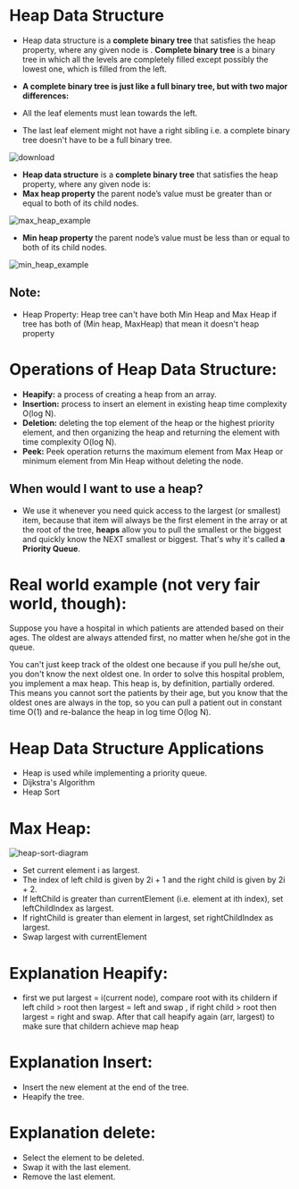 # Heap Data Structure
- Heap data structure is a **complete binary tree** that satisfies the heap property, where any given node is
. **Complete binary tree** is a binary tree in which all the levels are completely filled except possibly the lowest one, which is filled from the left.
- **A complete binary tree is just like a full binary tree, but with two major differences:**

- All the leaf elements must lean towards the left.
- The last leaf element might not have a right sibling i.e. a complete binary tree doesn't have to be a full binary tree.

![download](https://user-images.githubusercontent.com/64387352/190855701-77ee4007-df1d-4f9b-a5c5-5e541e3e058a.png)

- **Heap data structure** is a **complete binary tree** that satisfies the heap property, where any given node is:
- **Max heap property** the parent node’s value must be greater than or equal to both of its child nodes.
 
![max_heap_example](https://user-images.githubusercontent.com/64387352/190857618-f9c9f5b9-07a4-4ddd-a310-b67ea1f5bdd2.jpg)

- **Min heap property** the parent node’s value must be less than or equal to both of its child nodes.

![min_heap_example](https://user-images.githubusercontent.com/64387352/190857631-33571f70-78e7-45a0-9348-e8e043c3faca.jpg)

## Note:
- Heap Property: Heap tree can't have both Min Heap and Max Heap if tree has both of (Min heap, MaxHeap) that mean it doesn't heap property

# Operations of Heap Data Structure:
- **Heapify:** a process of creating a heap from an array.
- **Insertion:** process to insert an element in existing heap time complexity O(log N).
- **Deletion:** deleting the top element of the heap or the highest priority element, and then organizing the heap and returning the element with time complexity O(log N).
- **Peek:** Peek operation returns the maximum element from Max Heap or minimum element from Min Heap without deleting the node.

## When would I want to use a heap?
- We use it whenever you need quick access to the largest (or smallest) item, because that item will always be the first element in the array or at the root of the tree, **heaps** allow you to pull the smallest or the biggest and quickly know the NEXT smallest or biggest. That's why it's called **a Priority Queue**.

# Real world example (not very fair world, though):
Suppose you have a hospital in which patients are attended based on their ages. The oldest are always attended first, no matter when he/she got in the queue.

You can't just keep track of the oldest one because if you pull he/she out, you don't know the next oldest one. In order to solve this hospital problem, you implement a max heap. This heap is, by definition, partially ordered. This means you cannot sort the patients by their age, but you know that the oldest ones are always in the top, so you can pull a patient out in constant time O(1) and re-balance the heap in log time O(log N).

# Heap Data Structure Applications
- Heap is used while implementing a priority queue.
- Dijkstra's Algorithm
- Heap Sort

# Max Heap:

![heap-sort-diagram](https://user-images.githubusercontent.com/64387352/192093122-1597cfa1-e44e-43e6-aa5d-180618f9f46a.png)

- Set current element i as largest.
- The index of left child is given by 2i + 1 and the right child is given by 2i + 2.
- If leftChild is greater than currentElement (i.e. element at ith index), set leftChildIndex as largest.
- If rightChild is greater than element in largest, set rightChildIndex as largest.
- Swap largest with currentElement

# Explanation Heapify:
- first we put largest = i(current node), compare root with its childern if left child > root then largest = left and swap , if right child > root then largest = right and swap. After that call heapify again (arr, largest) to make sure that childern achieve map heap

# Explanation Insert: 
- Insert the new element at the end of the tree.
- Heapify the tree.

# Explanation delete:
- Select the element to be deleted.
- Swap it with the last element.
- Remove the last element.










